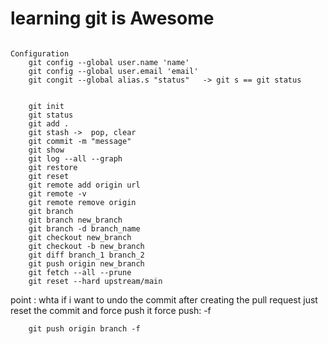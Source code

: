 # learning git is Awesome

``` console

Configuration
    git config --global user.name 'name'
    git config --global user.email 'email'
    git congit --global alias.s "status"   -> git s == git status
```

``` console

    git init
    git status
    git add .
    git stash ->  pop, clear
    git commit -m "message"
    git show 
    git log --all --graph
    git restore 
    git reset
    git remote add origin url
    git remote -v
    git remote remove origin
    git branch 
    git branch new_branch
    git branch -d branch_name 
    git checkout new_branch 
    git checkout -b new_branch
    git diff branch_1 branch_2
    git push origin new_branch
    git fetch --all --prune
    git reset --hard upstream/main

```

point :
whta if i want to undo the commit after creating the pull request
    just reset the commit and force push it
    force push: -f

``` console
    git push origin branch -f
```